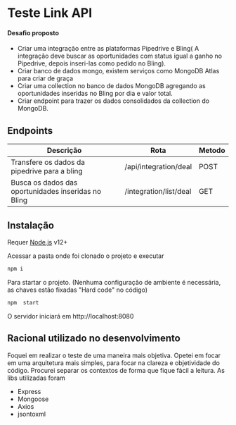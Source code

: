 # Teste Link API
#### Desafio proposto

- Criar uma integração entre as plataformas Pipedrive e Bling( A integração deve buscar as oportunidades com status igual a ganho no Pipedrive, depois inseri-las como pedido no Bling).
- Criar banco de dados mongo, existem serviços como MongoDB Atlas para criar de graça
- Criar uma collection no banco de dados MongoDB agregando as oportunidades inseridas no Bling por dia e valor total.
- Criar endpoint para trazer os dados consolidados da collection do MongoDB.

## Endpoints

| Descrição | Rota | Metodo |
| ------ | ------ | ------ |
| Transfere os dados da pipedrive para a bling | /api/integration/deal | POST
| Busca os dados das oportunidades inseridas no Bling | /integration/list/deal | GET



## Instalação

Requer [Node.js](https://nodejs.org/) v12+

Acessar a pasta onde foi clonado o projeto e executar

```sh
npm i
```

Para startar o projeto. (Nenhuma configuração de ambiente é necessária, as chaves estão fixadas "Hard code" no código)

```sh
npm  start
```

O servidor iniciará em http://localhost:8080

## Racional utilizado no desenvolvimento

Foquei em realizar o teste de uma maneira mais objetiva. Opetei em focar em uma arquitetura mais simples, para focar na clareza e objetividade do código. Procurei separar os contextos de forma que fique fácil a leitura. As libs utilizadas foram
 - Express 
 - Mongoose 
 - Axios
 - jsontoxml

